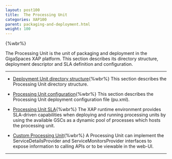 ```yaml
---
layout: post100
title:  The Processing Unit
categories: XAP100
parent: packaging-and-deployment.html
weight: 100
---
```


{%wbr%}

The Processing Unit is the unit of packaging and deployment in the GigaSpaces XAP platform. This section describes its directory structure, deployment descriptor and SLA definition and configuration.



<hr/>

- [Deployment Unit directory structure](./the-processing-unit-structure-and-configuration.html){%wbr%}
This section describes the Processing Unit directory structure.

- [Processing Unit configuration](./configuring-processing-unit-elements.html){%wbr%}
This section describes the Processing Unit deployment configuration file (pu.xml).

- [Processing Unit SLA](./configuring-the-processing-unit-sla.html){%wbr%}
The XAP runtime environment provides SLA-driven capabilities when deploying and running processing units by using the available GSCs as a dynamic pool of processes which hosts the processing unit.

- [Custom Processing Unit](./custom-processing-unit-details-and-monitors.html){%wbr%}
A Processing Unit can implement the ServiceDetailsProvider and ServiceMonitorsProvider interfaces to expose information to calling APIs or to be viewable in the web-UI.

<hr/>



